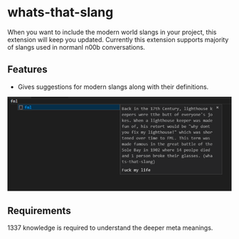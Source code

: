 # whats-that-slang

When you want to include the modern world slangs in your project, this extension will keep you updated. Currently this extension supports majority of slangs used in normanl n00b conversations.

## Features

- Gives suggestions for modern slangs along with their definitions. 

![fml](fml.png)


## Requirements

1337 knowledge is required to understand the deeper meta meanings.